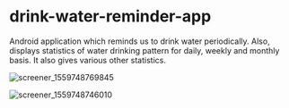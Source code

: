 # drink-water-reminder-app
Android application which reminds us to drink water periodically. Also, displays statistics of water drinking pattern for daily, weekly and monthly basis. It also gives various other statistics.


![screener_1559748769845](https://user-images.githubusercontent.com/23566906/58969888-077e9c80-87d6-11e9-862d-06da928c8eae.png)

![screener_1559748746010](https://user-images.githubusercontent.com/23566906/58969949-20874d80-87d6-11e9-98c5-ec1a20ac1d56.png)
